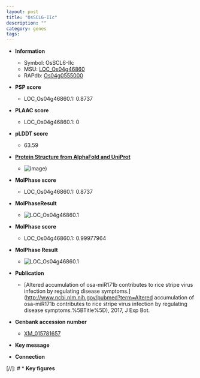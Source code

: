 ```yaml
---
layout: post
title: "OsSCL6-IIc"
description: ""
category: genes
tags: 
---
```


* **Information**  
    + Symbol: OsSCL6-IIc  
    + MSU: [LOC_Os04g46860](http://rice.plantbiology.msu.edu/cgi-bin/ORF_infopage.cgi?orf=LOC_Os04g46860)  
    + RAPdb: [Os04g0555000](http://rapdb.dna.affrc.go.jp/viewer/gbrowse_details/irgsp1?name=Os04g0555000)  

* **PSP score**  
    + LOC_Os04g46860.1: 0.8737 

* **PLAAC score**  
    + LOC_Os04g46860.1: 0 

* **pLDDT score**
    + 63.59

* **[Protein Structure from AlphaFold and UniProt](https://www.uniprot.org/uniprotkb/Q7XT28/entry#structure)**
    + ![image](https://ricepsp.github.io/images/Q7/AF-Q7XT28-F1.png))

* **MolPhase score**
    + LOC_Os04g46860.1: 0.8737

* **MolPhaseResult**
    + ![LOC_Os04g46860.1](https://ricepsp.github.io/pictures/LOC_Os04g/LOC_Os04g46860.1.png)

* **MolPhase score**
    + LOC_Os04g46860.1: 0.99977964

* **MolPhase Result**
    + ![LOC_Os04g46860.1](https://304243504.github.io/Pictures/LOC_Os04g/LOC_Os04g46860.1.png)

* **Publication**  
    + [Altered accumulation of osa-miR171b contributes to rice stripe virus infection by regulating disease symptoms.](http://www.ncbi.nlm.nih.gov/pubmed?term=Altered accumulation of osa-miR171b contributes to rice stripe virus infection by regulating disease symptoms.%5BTitle%5D), 2017, J Exp Bot.

* **Genbank accession number**  
    + [XM_015781657](http://www.ncbi.nlm.nih.gov/nuccore/XM_015781657)

* **Key message**  

* **Connection**  

[//]: # * **Key figures**  


